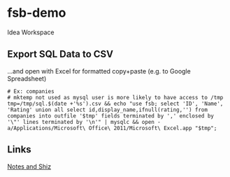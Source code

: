 # fsb-demo
Idea Workspace



## Export SQL Data to CSV
...and open with Excel for formatted copy+paste (e.g. to Google Spreadsheet)
```
# Ex: companies
# mktemp not used as mysql user is more likely to have access to /tmp
tmp=/tmp/sql.$(date +'%s').csv && echo "use fsb; select 'ID', 'Name', 'Rating' union all select id,display_name,ifnull(rating,'') from companies into outfile '$tmp' fields terminated by ',' enclosed by '\"' lines terminated by '\n'" | mysqlc && open -a/Applications/Microsoft\ Office\ 2011/Microsoft\ Excel.app "$tmp";
```



## Links
[Notes and Shiz](https://drive.google.com/drive/u/0/folders/0B7Vm5k81t538bHRmMjVvc2lNMnc)



